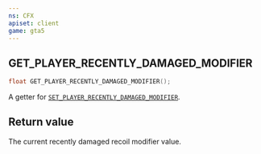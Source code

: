 ```yaml
---
ns: CFX
apiset: client
game: gta5
---
```

## GET_PLAYER_RECENTLY_DAMAGED_MODIFIER

```c
float GET_PLAYER_RECENTLY_DAMAGED_MODIFIER();
```

A getter for [`SET_PLAYER_RECENTLY_DAMAGED_MODIFIER`](#_0XC5A3A790).

## Return value
The current recently damaged recoil modifier value.
